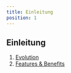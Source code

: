 ```yaml
---
title: Einleitung
position: 1
---
```


## Einleitung

1. [Evolution](evolution)
1. [Features & Benefits](features_benefits)
